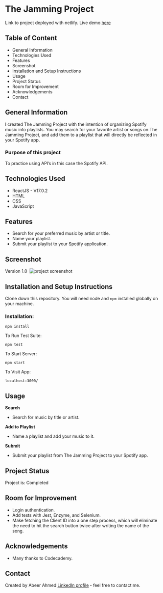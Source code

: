 # The Jamming Project
Link to project deployed with netlify. Live demo [here](https://the-jamming-project.netlify.app)

## Table of Content
* General Information
* Technologies Used
* Features
* Screenshot
* Installation and Setup Instructions
* Usage
* Project Status
* Room for Improvement
* Acknowledgements
* Contact

## General Information
I created The Jamming Project with the intention of organizing Spotify music into playlists. You may search for your favorite artist or songs on The Jamming Project, and add them to a playlist that will directly be reflected in your Spotify app.

### Purpose of this project

To practice using API’s in this case the Spotify API.

## Technologies Used
* ReactJS - V17.0.2
* HTML
* CSS
* JavaScript

## Features
* Search for your preferred music by artist or title.
* Name your playlist.
* Submit your playlist to your Spotify application.

## Screenshot
Version 1.0 
![project screenshot](Screenshot.png)

## Installation and Setup Instructions

Clone down this repository. You will need node and `npm` installed globally on your machine.

### Installation:

`npm install`

To Run Test Suite:

`npm test`

To Start Server:

`npm start`

To Visit App:

`localhost:3000/`

## Usage

**Search**

* Search for music by title or artist.

**Add to Playlist**

* Name a playlist and add your music to it.

**Submit**

* Submit your playlist from The Jamming Project to your Spotify app.

## Project Status
Project is: Completed

## Room for Improvement
* Login authentication.
* Add tests with Jest, Enzyme, and Selenium.
* Make fetching the Client ID into a one step process, which will eliminate the need to hit the search button twice after writing the name of the song.

## Acknowledgements
* Many thanks to Codecademy.

## Contact
Created by Abeer Ahmed [LinkedIn profile](https://www.linkedin.com/in/abeerfrontend/) - feel free to contact me.

